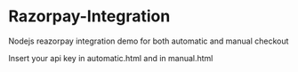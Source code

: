 # Razorpay-Integration
Nodejs reazorpay integration demo for both automatic and manual checkout 

Insert your api key in automatic.html and in manual.html
